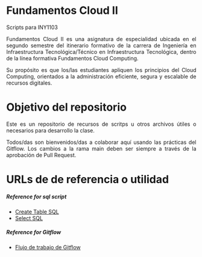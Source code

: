 <style>
  p {
    text-align: justify;
  }
</style>

Fundamentos Cloud II
========================

Scripts para INY1103

<p> Fundamentos Cloud II es una asignatura de especialidad ubicada en el segundo semestre del itinerario formativo de la carrera de Ingeniería en Infraestructura Tecnológica/Técnico en Infraestructura Tecnológica, dentro de la línea formativa Fundamentos Cloud Computing. </p>

<p> Su propósito es que los/las estudiantes apliquen los principios del Cloud Computing, orientados a la administración eficiente, segura y escalable de recursos digitales.</p>

# Objetivo del repositorio

<p> Este es un repositorio de recursos de scritps u otros archivos útiles o necesarios para desarrollo la clase.

Todos/das son bienvenidos/das a colaborar aquí usando las prácticas del Gitflow. Los cambios a la rama main deben ser siempre a través de la aprobación de Pull Request. </p>

# URLs de de referencia o utilidad

##### Reference for sql script


- [Create Table SQL](https://www.geeksforgeeks.org/sql-create-table/)
- [Select SQL](https://www.geeksforgeeks.org/sql-select-query/)

##### Reference for Gitflow

- [Flujo de trabajo de Gitflow](https://www.atlassian.com/es/git/tutorials/comparing-workflows/gitflow-workflow)